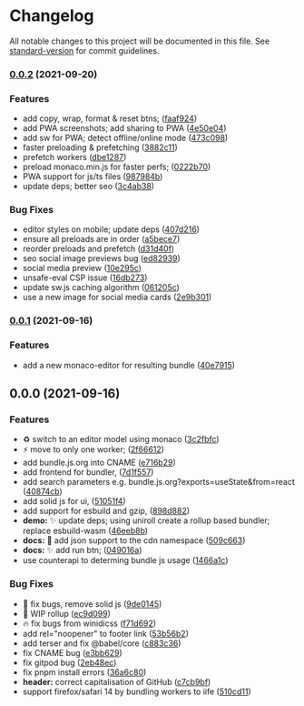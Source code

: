 # Changelog

All notable changes to this project will be documented in this file. See [standard-version](https://github.com/conventional-changelog/standard-version) for commit guidelines.

### [0.0.2](https://github.com/okikio/bundle/compare/v0.0.1...v0.0.2) (2021-09-20)


### Features

* add copy, wrap, format & reset btns; ([faaf924](https://github.com/okikio/bundle/commit/faaf924cb1c081d1f0e7a358c8b337de43cd888c))
* add PWA screenshots; add sharing to PWA ([4e50e04](https://github.com/okikio/bundle/commit/4e50e043ba3b3fd382db358df2b3d10e6bc8d87b))
* add sw for PWA; detect offline/online mode ([473c098](https://github.com/okikio/bundle/commit/473c098f10729f538b4853f0faa648bfb40e992a))
* faster preloading & prefetching ([3882c11](https://github.com/okikio/bundle/commit/3882c11eedbaae7a179021ed0e84fe1ead26cf56))
* prefetch workers ([dbe1287](https://github.com/okikio/bundle/commit/dbe1287a92d589db49a8784aec1f76169e916e97))
* preload monaco.min.js for faster perfs; ([0222b70](https://github.com/okikio/bundle/commit/0222b706a807e28e4bd5ce22e99d8bb9b45f640d))
* PWA support for js/ts files ([987984b](https://github.com/okikio/bundle/commit/987984bfef601337a96eb058ebb71d7a4257ec71))
* update deps; better seo ([3c4ab38](https://github.com/okikio/bundle/commit/3c4ab38683b827ac45c800d342b06fbd2efb8846))


### Bug Fixes

* editor styles on mobile; update deps ([407d216](https://github.com/okikio/bundle/commit/407d216e5dbf788f776b5a672932701811c71d4e))
* ensure all preloads are in order ([a5bece7](https://github.com/okikio/bundle/commit/a5bece755b8eab4e5d9c19d9bc124a97222766d3))
* reorder preloads and prefetch ([d31d40f](https://github.com/okikio/bundle/commit/d31d40f48df95fa0757f064956316e69ce766a2e))
* seo social image previews bug ([ed82939](https://github.com/okikio/bundle/commit/ed82939bcd40cc369ed46669d4a2e8181e049278))
* social media preview ([10e295c](https://github.com/okikio/bundle/commit/10e295c83b8f17a8abc149d0d003073ffb899a6e))
* unsafe-eval CSP issue ([16db273](https://github.com/okikio/bundle/commit/16db2736236c3e90fca85628090a77ac51198b38))
* update sw.js caching algorithm ([061205c](https://github.com/okikio/bundle/commit/061205c747e6340a852f36e3568303bf0c934829))
* use a new image for social media cards ([2e9b301](https://github.com/okikio/bundle/commit/2e9b301fe308711913214008b2dffa66c85c4cfb))

### [0.0.1](https://github.com/okikio/bundle/compare/v0.0.0...v0.0.1) (2021-09-16)


### Features

* add a new monaco-editor for resulting bundle ([40e7915](https://github.com/okikio/bundle/commit/40e79150e1e310c983ac363b880c53a58dd5a35f))

## 0.0.0 (2021-09-16)


### Features

* :recycle: switch to an editor model using monaco ([3c2fbfc](https://github.com/okikio/bundle/commit/3c2fbfc79fc1c8e7b5ab3d61ffb8a72a0bce1cf0))
* :zap: move to only one worker; ([2f66612](https://github.com/okikio/bundle/commit/2f66612a242a87a81c132b50c26b3f5feaa70fa9))
* add bundle.js.org into CNAME  ([e716b29](https://github.com/okikio/bundle/commit/e716b292661ee08517fb29701d60072a41fdf55b))
* add frontend for bundler, ([7d1f557](https://github.com/okikio/bundle/commit/7d1f557c48e389257f280b0f902d4241f63a1f69))
* add search parameters e.g. bundle.js.org?exports=useState&from=react ([40874cb](https://github.com/okikio/bundle/commit/40874cb0dfd79b594fe9047e8e067379822372ae))
* add solid js for ui, ([51051f4](https://github.com/okikio/bundle/commit/51051f4af1c1657085e370d9ef26c59b06a9e5ce))
* add support for esbuild and gzip, ([898d882](https://github.com/okikio/bundle/commit/898d88222d9f80f8680b7358045535cc5bcccf3b))
* **demo:** :sparkles: update deps; using uniroll create a rollup based bundler; replace esbuild-wasm ([46eeb8b](https://github.com/okikio/bundle/commit/46eeb8b82b648fd377efcb06fae3b794a586d068))
* **docs:** :bug: add json support to the cdn namespace ([509c663](https://github.com/okikio/bundle/commit/509c6636b5f095949d1cfeb23e4137aabc4f1a1b))
* **docs:** :sparkles: add run btn; ([049016a](https://github.com/okikio/bundle/commit/049016a254f2a4a93fddfe64c754e4157b1f664e))
* use counterapi to determing bundle js usage ([1466a1c](https://github.com/okikio/bundle/commit/1466a1ce44c5bac4b9f80269e07f4fdaab0d423e))


### Bug Fixes

* :bug: fix bugs, remove solid js ([9de0145](https://github.com/okikio/bundle/commit/9de01458ad9b66ccec0cc4d01c0792ca5435cb86))
* :bug: WIP rollup ([ec9d099](https://github.com/okikio/bundle/commit/ec9d099dd688d12008685994d516917f0fdc8194))
* :fire: fix bugs from winidicss ([f71d692](https://github.com/okikio/bundle/commit/f71d6929895a70dd526c2e6ae3c5a18cd1d04ef9))
* add rel="noopener" to footer link ([53b56b2](https://github.com/okikio/bundle/commit/53b56b27e625d2f2c8acfd32e730486ce923db95))
* add terser and fix @babel/core ([c883c36](https://github.com/okikio/bundle/commit/c883c36a8c870b5a36a5c065ad703ebec7a3dd62))
* fix CNAME bug ([e3bb629](https://github.com/okikio/bundle/commit/e3bb629b9dc55a5cdf1d2008bff3a15badbac9de))
* fix gitpod bug ([2eb48ec](https://github.com/okikio/bundle/commit/2eb48ec6fa42486725d6fc0809246c15f5ce2d79))
* fix pnpm install errors ([36a6c80](https://github.com/okikio/bundle/commit/36a6c8087f1eae2440e778915f8ef324a29b0b2b))
* **header:** correct capitalisation of GitHub ([c7cb9bf](https://github.com/okikio/bundle/commit/c7cb9bfa6c30f0ebb0fbc4e8d1d086f82c0119cd))
* support firefox/safari 14 by bundling workers to iife ([510cd11](https://github.com/okikio/bundle/commit/510cd1110cea20bdf2b1b957254a774d3af668cc))
